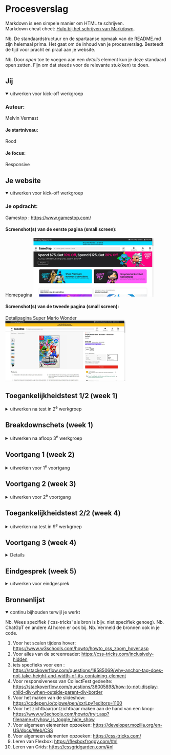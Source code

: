 # Procesverslag
Markdown is een simpele manier om HTML te schrijven.  
Markdown cheat cheet: [Hulp bij het schrijven van Markdown](https://github.com/adam-p/markdown-here/wiki/Markdown-Cheatsheet).

Nb. De standaardstructuur en de spartaanse opmaak van de README.md zijn helemaal prima. Het gaat om de inhoud van je procesverslag. Besteedt de tijd voor pracht en praal aan je website.

Nb. Door *open* toe te voegen aan een *details* element kun je deze standaard open zetten. Fijn om dat steeds voor de relevante stuk(ken) te doen.





## Jij

<details open>
  <summary>uitwerken voor kick-off werkgroep</summary>

  ### Auteur:
  Melvin Vermast

  #### Je startniveau:
  Rood

  #### Je focus:
  Responsive
 
</details>





## Je website

<details open>
  <summary>uitwerken voor kick-off werkgroep</summary>

  ### Je opdracht:
  Gamestop : https://www.gamestop.com/

  #### Screenshot(s) van de eerste pagina (small screen): 
  Homepagina 
  <img src="readme-images/GameStop_HomePagina.JPG" width="375px" alt="Homepagina van de website">

  #### Screenshot(s) van de tweede pagina (small screen):
  Detailpagina Super Mario Wonder 
  <img src="readme-images/GameStop_SuperMarioWonder.JPG" width="375px" alt="Een detailpagina van een specifiek spel: Super Mario Wonder">
 
</details>



## Toegankelijkheidstest 1/2 (week 1)

<details>
  <summary>uitwerken na test in 2<sup>e</sup> werkgroep</summary>

  Gemaakt met Dave
  ### Bevindingen
  Lijst met je bevindingen die in de test naar voren kwamen:
  - Er zitten een paar niet duidelijke termen op de website van GameStop
  - Code had veel errors en warnings, maar werkte wel
  - Volgorde was wel duidelijk maar kon niet compleet bestuurd worden met het keyboard
  - Er is niet veel witruimte om te scrollen op telefoonformaat, maar je kan 
  over de plaatjes heen scrollen.
  - Hoofdpagina had meerdere h1 elementen en andere detailpagina's weer helemaal
  geen
  - Alle lijstjes zijn gemaakt met ul en li en zijn voorzien van bulletpoints
  - Website had geen ingewikkelde plaatjes die een speciaal onderschrift nodig
  hadden
  - Er zijn alleen wat slideshows, deze kan op pauze gezet worden door met je muis
  erover heen te hoveren
  - Bijna elk element is een a omdat het naar een andere pagina gaat, de buttons
  zijn wel duidelijk als een button gedesigned
  - Dark mode is niet ondersteund maar high contrast wel. Website is goed responsive
  wanneer de tekstgrootte wordt vergroot (hij lijkt dan erg op de mobiele versie)
  - Enige animatie die de website heeft is de slideshows, deze kunnen op pauze gezet worden
  - De hele website is zwart op wit. Dus een goed contrast, alleen de plaatjes zijn allemaal verschillend dus verschilt het contrast ook. ::selection was niet te vinden
</details>



## Breakdownschets (week 1)

<details>
  <summary>uitwerken na afloop 3<sup>e</sup> werkgroep</summary>

  ### de hele pagina: 
  Dit was de breakdown van de hele pagina, de pagina is alleen in de tussentijd alweer geupdate naar iets anders. '
  De meeste onderdelen zijn hetzelfde alleen is er geen plaatje meer bovenin
  <img src="readme-images/Breakdownschets.jpg" width="375px" alt="breakdown van de hele pagina">

  ### dynamisch deel (bijv menu): 
  Het hamburgermenu kan nog lastig worden omdat het uit meerdere lagen bestaat die over elkaar heen vallen
  <img src="readme-images/Breakdown_Menu.jpg" width="375px" alt="breakdown van de navigatie menu en het hamburgermenu">

  ### wellicht nog een dynamisch deel (bijv filter): 
  De slider wordt vaak herhaald en heeft knoppen eronder zitten zodat je kan skippen naar een volgend gedeelte
  <img src="readme-images/Breakdown_Slider.jpg" width="375px" alt="breakdown van een slider die meerdere keren wordt gebruikt op de pagina">

</details>





## Voortgang 1 (week 2)

<details>
  <summary>uitwerken voor 1<sup>e</sup> voortgang</summary>

  ### Stand van zaken
  Ik had nog niet echt met grids gewerkt in html/css dus het was leuk maar werkte ook goed om te werken met Grid Garden.
  <img src="readme-images/GridGarden_Complete.JPG" width="375px" alt="screenshot van het einde van grid garden">

  Ik was begonnen met het maken van de navigatiebalk voor mijn website. Hier ben ik nog niet klaar mee (want moet het hamburgermenu nog),
  maar hier kwam ik aardig zelfstandig uit met maar een beetje moeite.
  <img src="readme-images/Voortgang1_Navigatie.JPG" width="375px" alt="screenshot van eerste versie navigatiebalk">

  Wat er beter ging was het maken van de korte artikelen voor de games die binnenkort uitkomen of net zijn uitgekomen.
  <img src="readme-images/Voortgang1_Available.JPG" width="375px" alt="screenshot van eerste cards die ik had gemaakt">

  ### Agenda voor meeting
  samen met je groepje opstellen

  | student 1      | student 2          | student 3       | student 4        |
  | Melvin         | Evi                | Maxwell         | ---              |
  | - Hamburgermenu| - Hamburgermenu    | - Hamburgermenu | en dan ik dat    |
  | - Plaatjes ipv | - Footer Grid/Flex | - Grid/Flex?    | dit wil ik zeker |
  | code           | - Img position     |                 | ...              |


  ### Verslag van meeting
  hier na afloop snel de uitkomsten van de meeting vastleggen

  - Ik kan een class voor de screenreader elementen gebruiken zodat ik ook h elementen kan gebruiken in sommige sections
  - De divs die ik op het moment gebruik kan ik misschien ook nog vervangen naar een section. (sections in sections is semantisch)
  - Meer commentaar bij de code van waarop ik het op die manier heb geschreven
  - Niet sommige p in full caps schrijven, maar gebruik maken van text-transform
  - Media queries niet in 1 stuk onderaan mijn CSS maar per onderdeel waar het over gaat  

</details>





## Voortgang 2 (week 3)

<details>
  <summary>uitwerken voor 2<sup>e</sup> voortgang</summary>

  ### Stand van zaken
  Ik was wel al beetje bekend met flexbox, maar het maken van de Flexbox Froggy opdrachten werkte als een goede opfrissing en kon ik hier vaker even naar terug kijken van hoe het ook al weer moest.
  <img src="readme-images/FlexBoxFroggy_Complete.JPG" width="375px" alt="screenshot van het einde van flexbox froggy"> 

  Het hamburgermenu heb ik afgekregen, maar heb moeite met de uitbreiding ervan. Er moet namelijk een nieuw gedeelte weer over het hamburger vallen. 
  <img src="readme-images/Voortgang2_HamburgerMenu.JPG" width="375px" alt="Screenshot van het hamburger menu dat ik heb gemaakt">
  
  Ik heb ook een slideshow gemaakt die ik geanimeerd heb, maar hij gaat te snel en wordt niet geloopt.
  <img src="readme-images/Voortgang2_Slider.JPG"  width="375px" alt="Screenshot van de slideshow">
  <img src="readme-images/Voortgang2_SliderCode.JPG" width="375px" alt="Screenshot van de code gebruikt voor de slider die te snel ging">


  ### Agenda voor meeting
  samen met je groepje opstellen

  | student 1      | student 2          | student 3    | student 4        |
  | Melvin         | ---                | ---          | ---              |
  | - Hamburgermenu| en dit             | en ik dit    | en dan ik dat    |
  | uitbreiding    | dit als er tijd is | nog een punt | dit wil ik zeker |
  | - Slideshowloop| ...                | ...          | ...              |


  ### Verslag van meeting
  hier na afloop snel de uitkomsten van de meeting vastleggen

  - Ik kan het hamburger menu uitbreiding maken met een translate in combinatie met een overflow:hidden.
  - De slideshow kan ik of maken dat hij gewoon voor terug gaat in die volgorde of ik moet ervoor zorgen dat het plaatje in het begin waar aan het einde wordt toegevoegd.
  - Om meer pauze tussen de plaatjes te creëeren moet ik meer stappen in mijn animatie maken (meerdere %en toevoegen)

</details>





## Toegankelijkheidstest 2/2 (week 4)

<details>
  <summary>uitwerken na test in 9<sup>e</sup> werkgroep</summary>

  Gemaakt met Danay
  ### Bevindingen
  Lijst met je bevindingen die in de test naar voren kwamen (geef ook aan wat er verbeterd is):
  - Ik had duidelijke tekst gebruikt voor mijn website
  - Ik had wel een lang attribuut in mijn website maar had de hele website in engels gemaakt ipv nl, dus deze heb ik na die tijd meteen aangepast naar lang="en"
  - De volgorde van de keyboard shortcuts was goed, maar ik had nog veel elementen niet op de juiste manier aangegeven. Zo had ik heel veel elementen dat een <a> of een <button> moest zijn niet aangegeven.
  - Op sommige locaties kan je nog een beetje horizontaal scrollen omdat de website nog niet goed responsive was.
  - Ik heb geen heading levels geskipt, maar ik had wel een warning dat ik mijn h1 op de verkeerde manier had gebruikt. Deze heb ik als logo in mijn navigatie balk omdat er niet een betere plek voor is op de website.
  - Alle lijstjes zijn gemaakt met ul/li en hebben bulletpoints
  - Ik had geen ingewikkelde plaatjes zoals grafieken op mijn pagina staan, maar ik moet wel de plaatjes die tekst bevatten beter uitleggen in de alt
  - De animatie die ik heb gemaakt kan niet gepauzeerd worden. Voor de rest bevat mijn website geen video of audio
  - Skip links is overbodig maar mijn links die naar andere pagina gaan had ik nog niet echt aangemaakt, maar kunnen ook moeilijk duidelijk worden weergegeven op de website.
  - Dark mode en high-contrast mode zijn niet ondersteund, maar dat was ook niet mijn focus. Mijn focus was vooral responsiveness
  - Ik heb geen teksten die plaatjes overlappen, want bij alle plaatjes met tekst, zit de tekst in het plaatje
  - Ik heb geen ::selection colors
  <img src="readme-images/WCAG_1.JPG" alt="WCAG checklist screenshot 1">
  <img src="readme-images/WCAG_2.JPG" alt="WCAG checklist screenshot 2">
  <img src="readme-images/WCAG_3.JPG" alt="WCAG checklist screenshot 3">
  <img src="readme-images/WCAG_4.JPG" alt="WCAG checklist screenshot 4">
  <img src="readme-images/WCAG_5.JPG" alt="WCAG checklist screenshot 5">
</details>





## Voortgang 3 (week 4)

<details>
  <summary>uitwerken voor 3<sup>e</sup> voortgang</summary>

  ### Stand van zaken
  Ik maak veel vooruitgang met het maken van mijn website maar ik loop tegen een paar kleine dingetjes nog aan. Ik heb veel sections gebruikt als vervanging voor een div. Maar deze moeten allemaal een <h> element bevatten. Ik had geleerd dat dit voor screenreaders wel handig is maar ik wist niet precies hoe ik deze dan niet in beeld kan laten zien.
  <img src="readme-images/Voortgang3_sectionLacksHeading.JPG" width="375px" alt="Screenshots van de vele warnings">

  Ik weet dat ik mijn bronnen moet vermelden maar de meeste bronnen die ik gebruik is even voor kort opzoeken hoe een specifiek element werkt. En neem ik niet per se echt code over. Moet ik deze dan ook allemaal vermelden. Bronnen waar ik wel code van overneem heb ik uiteraard wel vermeld.

  De website van GameStop gebruikt een table element, ik dacht zelf dat we dit niet mochten gebruiken en met grids moesten werken. Op het moment heb ik hem wel als een table staan.
  <img src="readme-images/Voortgang3_table.JPG" width="375px" alt="Screenshot van de code gebruikt voor de table">

  ### Agenda voor meeting
  samen met je groepje opstellen

  | student 1      | student 2          | student 3    | student 4        |
  | Melvin         | ---                | ---          | ---              |
  | - Wanneer <h>  | en dit             | en ik dit    | en dan ik dat    |
  | - echt ALLE    | dit als er tijd is | nog een punt | dit wil ik zeker |
  | bronnen melden?| ...                | ...          | ...              |


  ### Verslag van meeting
  hier na afloop snel de uitkomsten van de meeting vastleggen

  - het gebruik van een <h> element is een beetje wisselvalig. Ligt eraan hoe de screenreader het voorleest
  - voor specifiek iets opzoeken is het beter om de bron erbij te zetten, maar als het alleen even opzoeken is hoe een element werkt kan ik in het algemeen de bron eenmalig neerzetten.
  - table mag gebruikt worden zolang het goed gebruikt wordt
  - de grid voor smbw geeft automatisch rows, dus moet zelf aangeven waar ze moeten beginnen
  - Ik kan de sr-only class doen met de informatie van: https://css-tricks.com/inclusively-hidden/

</details>





## Eindgesprek (week 5)

<details>
  <summary>uitwerken voor eindgesprek</summary>

  ### Je uitkomst - karakteristiek screenshots:
  <img src="readme-images/Eindgesprek_Karakteristiek.JPG" width="375px" alt="header van eerste pagina">
  <img src="readme-images/Eindgesprek_Karakteristiek2.JPG" width="375px" alt="header van mijn tweede pagina">

  ### Dit ging goed/Heb ik geleerd: 
  Tijdens het maken van deze opdracht heb ik veel leren werken met grids. Dit had ik hiervoor nog niet echt gedaan. Deze heb ik dan ook op meerdere plekken geprobeerd te verwerken.
  <img src="readme-images/Eindgesprek_GridBrands.JPG" width="375px" alt="Grid van de Top Brands die volledig responsive is">
  <img src="readme-images/Eindgesprek_GridSlider.JPG" width="375px" alt="Grid van de verschillende cards om ze allemaal dezelfde stijl te geven">

  Ook heb ik een wat meer advanced animatie gemaakt voor mijn slideshow. Ik ben hier aardig trots op dat dit is gelukt.
  <img src="readme-images/Eindgesprek_Animatie.JPG" width="375px" alt="De animatie van de slider die meerdere keren wordt gebruikt">
  <img src="readme-images/Eindgesprek_AnimatieCode.JPG" width="375px" alt="De code van de animatie">

  ### Dit was lastig/Is niet gelukt:
  Het is me helaas niet gelukt om in de javascript een stuk code semantisch te doen. De manier die ik had gevolgd werkte helaas niet met een classList.add
  daardoor moest ik gebruik maken van een .style. Dit is uiteraard CSS in het JS bestand wat niet hoort. Ik heb mijn andere code wel in de comment erbij
  gezet.
  <img src="readme-images/Eindgesprek_NietGelukt.JPG" width="375px" alt="screenshot van de code die ik geprobeerd had, en van de code die wel lukte">

  Ik heb helaas geen tijd gehad om ervoor te zorgen dat de slides van de slider ook geskipt kan worden met de buttons eronder.
  <img src="readme-images/Eindgesprek_SliderButtons.JPG" width="375px" alt="screenshot van hoe de buttons eruit zouden moeten zien">
</details>





## Bronnenlijst

<details open>
  <summary>continu bijhouden terwijl je werkt</summary>

  Nb. Wees specifiek ('css-tricks' als bron is bijv. niet specifiek genoeg). 
  Nb. ChatGpT en andere AI horen er ook bij.
  Nb. Vermeld de bronnen ook in je code.

  1. Voor het scalen tijdens hover: https://www.w3schools.com/howto/howto_css_zoom_hover.asp
  2. Voor alles van de screenreader: https://css-tricks.com/inclusively-hidden
  3. iets specfieks voor een <a>: https://stackoverflow.com/questions/18585069/why-anchor-tag-does-not-take-height-and-width-of-its-containing-element
  4. Voor responsiveness van CollectFest gedeelte: https://stackoverflow.com/questions/36005898/how-to-not-display-child-div-when-outside-parent-div-border
  5. Voor het maken van de slideshow: https://codepen.io/tojowe/pen/xxrLpv?editors=1100
  6. Voor het zichtbaar/ontzichtbaar maken aan de hand van een knop: 
  https://www.w3schools.com/howto/tryit.asp?filename=tryhow_js_toggle_hide_show
  7. Voor algemeen elementen opzoeken: https://developer.mozilla.org/en-US/docs/Web/CSS
  8. Voor algemeen elementen opzoeken: https://css-tricks.com/
  9. Leren van Flexbox: https://flexboxfroggy.com/#nl
  10. Leren van Grids: https://cssgridgarden.com/#nl
</details>